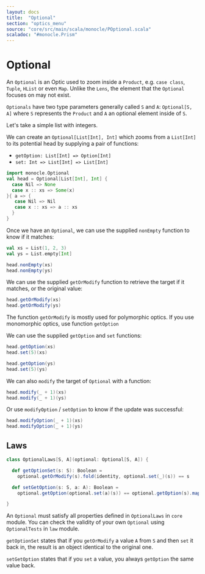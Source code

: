 ```yaml
---
layout: docs
title:  "Optional"
section: "optics_menu"
source: "core/src/main/scala/monocle/POptional.scala"
scaladoc: "#monocle.Prism"
---
```

# Optional

An `Optional` is an Optic used to zoom inside a `Product`, e.g. `case class`, `Tuple`, `HList` or even `Map`.
Unlike the `Lens`, the element that the `Optional` focuses on may not exist.

`Optionals` have two type parameters generally called `S` and `A`: `Optional[S, A]` where `S` represents the `Product` and `A` an optional element inside of `S`.

Let's take a simple list with integers.

We can create an `Optional[List[Int], Int]` which zooms from a `List[Int]` to its potential head by supplying a pair of functions:

*   `getOption: List[Int] => Option[Int]`
*   `set: Int => List[Int] => List[Int]`

```scala mdoc:silent
import monocle.Optional
val head = Optional[List[Int], Int] {
  case Nil => None
  case x :: xs => Some(x)
}{ a => {
   case Nil => Nil
   case x :: xs => a :: xs
  }
}
```

Once we have an `Optional`, we can use the supplied `nonEmpty` function to know if it matches:

```scala mdoc:silent
val xs = List(1, 2, 3)
val ys = List.empty[Int]
```

```scala mdoc
head.nonEmpty(xs)
head.nonEmpty(ys)
```

We can use the supplied `getOrModify` function to retrieve the target if it matches, or the original value:

```scala mdoc
head.getOrModify(xs)
head.getOrModify(ys)
```

The function `getOrModify` is mostly used for polymorphic optics.
If you use monomorphic optics, use function `getOption`

We can use the supplied `getOption` and `set` functions:

```scala mdoc
head.getOption(xs)
head.set(5)(xs)

head.getOption(ys)
head.set(5)(ys)
```

We can also `modify` the target of `Optional` with a function:

```scala mdoc
head.modify(_ + 1)(xs)
head.modify(_ + 1)(ys)
```

Or use `modifyOption` / `setOption` to know if the update was successful:

```scala mdoc
head.modifyOption(_ + 1)(xs)
head.modifyOption(_ + 1)(ys)
```

## Laws

```scala mdoc:silent
class OptionalLaws[S, A](optional: Optional[S, A]) {

  def getOptionSet(s: S): Boolean =
    optional.getOrModify(s).fold(identity, optional.set(_)(s)) == s

  def setGetOption(s: S, a: A): Boolean =
    optional.getOption(optional.set(a)(s)) == optional.getOption(s).map(_ => a)

}
```

An `Optional` must satisfy all properties defined in `OptionalLaws` in `core` module.
You can check the validity of your own `Optional` using `OptionalTests` in `law` module.

`getOptionSet` states that if you `getOrModify` a value `A` from `S` and then `set` it back in, the result is an object identical to the original one.

`setGetOption` states that if you `set` a value, you always `getOption` the same value back.
